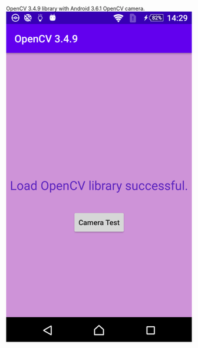 OpenCV 3.4.9 library with Android 3.6.1
OpenCV camera.
![image](https://github.com/AlphonceHuang/OpenCV/blob/master/Screenshot.png)
